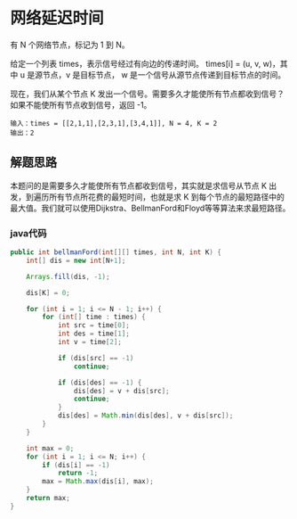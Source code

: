 # 网络延迟时间
有 N 个网络节点，标记为 1 到 N。

给定一个列表 times，表示信号经过有向边的传递时间。 times[i] = (u, v, w)，其中 u 是源节点，v 是目标节点， w 是一个信号从源节点传递到目标节点的时间。

现在，我们从某个节点 K 发出一个信号。需要多久才能使所有节点都收到信号？如果不能使所有节点收到信号，返回 -1。
```
输入：times = [[2,1,1],[2,3,1],[3,4,1]], N = 4, K = 2
输出：2
```
## 解题思路
本题问的是需要多久才能使所有节点都收到信号，其实就是求信号从节点 K 出发，到遍历所有节点所花费的最短时间，也就是求 K 到每个节点的最短路径中的最大值。我们就可以使用Dijkstra、BellmanFord和Floyd等等算法来求最短路径。

### java代码
```java
public int bellmanFord(int[][] times, int N, int K) {
    int[] dis = new int[N+1];

    Arrays.fill(dis, -1);

    dis[K] = 0;

    for (int i = 1; i <= N - 1; i++) {
        for (int[] time : times) {
            int src = time[0];
            int des = time[1];
            int v = time[2];

            if (dis[src] == -1)
                continue;

            if (dis[des] == -1) {
                dis[des] = v + dis[src];
                continue;
            }
            dis[des] = Math.min(dis[des], v + dis[src]);
        }
    }

    int max = 0;
    for (int i = 1; i <= N; i++) {
        if (dis[i] == -1)
            return -1;
        max = Math.max(dis[i], max);
    }
    return max;
}
```